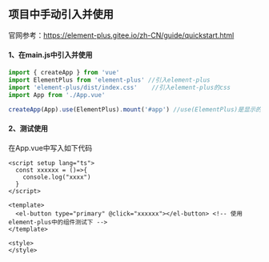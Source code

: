 ## 项目中手动引入并使用

官网参考：https://element-plus.gitee.io/zh-CN/guide/quickstart.html



#### 1、在main.js中引入并使用

```js
import { createApp } from 'vue'
import ElementPlus from 'element-plus' //引入element-plus
import 'element-plus/dist/index.css'    //引入element-plus的css
import App from './App.vue'

createApp(App).use(ElementPlus).mount('#app') //use(ElementPlus)是显示的在项目中安装并使用element-plus

```





#### 2、测试使用

在App.vue中写入如下代码

```vue
<script setup lang="ts">
  const xxxxxx = ()=>{
    console.log("xxxx")
  }
</script>

<template>
  <el-button type="primary" @click="xxxxxx"></el-button> <!-- 使用element-plus中的组件测试下 -->
</template>

<style>
</style>

```


